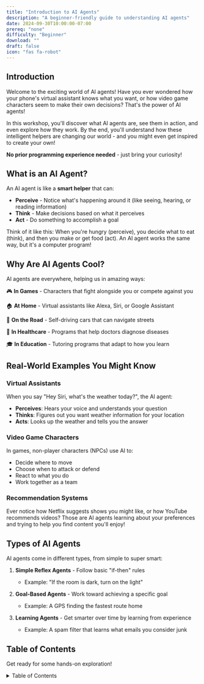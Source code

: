 ```yaml
---
title: "Introduction to AI Agents"
description: "A beginner-friendly guide to understanding AI agents"
date: 2024-09-30T10:00:00-07:00
prereq: "none"
difficulty: "Beginner"
download: ""
draft: false
icon: "fas fa-robot"
---
```


## Introduction

Welcome to the exciting world of AI agents! Have you ever wondered how your phone's virtual assistant knows what you want, or how video game characters seem to make their own decisions? That's the power of AI agents!

In this workshop, you'll discover what AI agents are, see them in action, and even explore how they work. By the end, you'll understand how these intelligent helpers are changing our world - and you might even get inspired to create your own!

**No prior programming experience needed** - just bring your curiosity!

## What is an AI Agent?

An AI agent is like a **smart helper** that can:
- **Perceive** - Notice what's happening around it (like seeing, hearing, or reading information)
- **Think** - Make decisions based on what it perceives
- **Act** - Do something to accomplish a goal

Think of it like this: When you're hungry (perceive), you decide what to eat (think), and then you make or get food (act). An AI agent works the same way, but it's a computer program!

## Why Are AI Agents Cool?

AI agents are everywhere, helping us in amazing ways:

🎮 **In Games** - Characters that fight alongside you or compete against you

🏠 **At Home** - Virtual assistants like Alexa, Siri, or Google Assistant

🚗 **On the Road** - Self-driving cars that can navigate streets

🏥 **In Healthcare** - Programs that help doctors diagnose diseases

🎓 **In Education** - Tutoring programs that adapt to how you learn

## Real-World Examples You Might Know

### Virtual Assistants
When you say "Hey Siri, what's the weather today?", the AI agent:
- **Perceives**: Hears your voice and understands your question
- **Thinks**: Figures out you want weather information for your location
- **Acts**: Looks up the weather and tells you the answer

### Video Game Characters
In games, non-player characters (NPCs) use AI to:
- Decide where to move
- Choose when to attack or defend
- React to what you do
- Work together as a team

### Recommendation Systems
Ever notice how Netflix suggests shows you might like, or how YouTube recommends videos? Those are AI agents learning about your preferences and trying to help you find content you'll enjoy!

## Types of AI Agents

AI agents come in different types, from simple to super smart:

1. **Simple Reflex Agents** - Follow basic "if-then" rules
   - Example: "If the room is dark, turn on the light"

2. **Goal-Based Agents** - Work toward achieving a specific goal
   - Example: A GPS finding the fastest route home

3. **Learning Agents** - Get smarter over time by learning from experience
   - Example: A spam filter that learns what emails you consider junk

## Table of Contents

Get ready for some hands-on exploration!

<details close>
<summary>Table of Contents</summary>
{{% children /%}}
</details>

